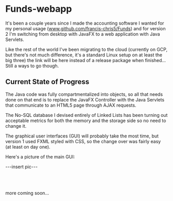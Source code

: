 # Funds-webapp
It's been a couple years since I made the accounting software I wanted for my personal usage (www.github.com/francis-chris5/Funds) and for version 2 I'm switching from desktop with JavaFX to a web application with Java Servlets.


Like the rest of the world I've been migrating to the cloud (currently on GCP, but there's not much difference, it's a standard Linux setup on at least the big three) the link will be here instead of a release package when finished... Still a ways to go though.


<h2>Current State of Progress</h2>

The Java code was fully compartmentalized into objects, so all that needs done on that end is to replace the JavaFX Controller with the Java Servlets that communicate to an HTML5 page through AJAX requests.

The No-SQL database I devised entirely of Linked Lists has been turning out acceptable metrics for both the memory and the storage side so no need to change it.

The graphical user interfaces (GUI) will probably take the most time, but version 1 used FXML styled with CSS, so the change over was fairly easy (at least on day one).

Here's a picture of the main GUI:

---insert pic---


<br>
<br>
<br>
more coming soon...


